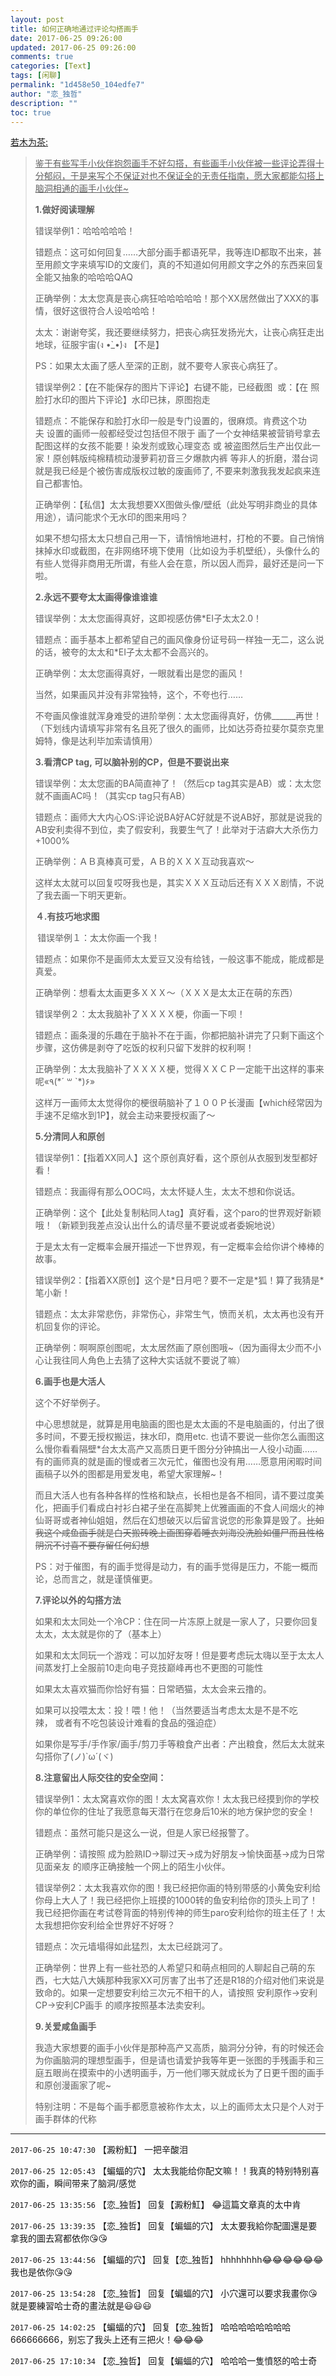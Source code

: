 ```yaml
---
layout: post
title: 如何正确地通过评论勾搭画手
date: 2017-06-25 09:26:00
updated: 2017-06-25 09:26:00
comments: true
categories: [Text]
tags: [闲聊]
permalink: "1d458e50_104edfe7"
author: "恋_独哲"
description: ""
toc: true
---
```


<p reblogfrom="reblogfrom"  ><a target="_blank" href="http://remotear.lofter.com/post/f11f8_e15575e"  >若木为茶:</a></p> 
<blockquote> 
 <p><span style="text-decoration:underline;"  >鉴于有些写手小伙伴抱怨画手不好勾搭，有些画手小伙伴被一些评论弄得十分郁闷，于是来写个不保证对也不保证全的无责任指南，愿大家都能勾搭上脑洞相通的画手小伙伴~</span></p> 
 <p><strong>1.做好阅读理解</strong></p> 
 <p>错误举例1：哈哈哈哈哈！</p> 
 <p>错题点：这可如何回复……大部分画手都语死早，我等连ID都取不出来，甚至用颜文字来填写ID的文废们，真的不知道如何用颜文字之外的东西来回复全能又抽象的哈哈哈QAQ</p> 
 <p>正确举例：太太您真是丧心病狂哈哈哈哈哈！那个XX居然做出了XXX的事情，很好这很符合人设哈哈哈！</p> 
 <p>太太：谢谢夸奖，我还要继续努力，把丧心病狂发扬光大，让丧心病狂走出地球，征服宇宙(ง&nbsp;•̀_•́)ง&nbsp;【不是】</p> 
 <p>PS：如果太太画了感人至深的正剧，就不要夸人家丧心病狂了。</p> 
 <p>错误举例2：【在不能保存的图片下评论】右键不能，已经截图&nbsp;&nbsp;或：【在&nbsp;照脸打水印的图片下评论】水印已抹，原图抱走</p> 
 <p>错题点：不能保存和脸打水印一般是专门设置的，很麻烦。肯费这个功夫&nbsp;设置的画师一般都经受过包括但不限于&nbsp;画了一个女神结果被营销号拿去配图这样的女孩不能要！染发剂或致心理变态&nbsp;或&nbsp;被盗图然后生产出仅此一家！原创韩版纯棉精梳动漫萝莉初音三夕爆款内裤&nbsp;等非人的折磨，潜台词就是我已经是个被伤害成版权过敏的废画师了,&nbsp;不要来刺激我我发起疯来连自己都害怕。</p> 
 <p>正确举例：【私信】太太我想要XX图做头像/壁纸（此处写明非商业的具体用途），请问能求个无水印的图来用吗？</p> 
 <p>如果不想勾搭太太只想自己用一下，请悄悄地进村，打枪的不要。自己悄悄抹掉水印或截图，在非网络环境下使用（比如设为手机壁纸），头像什么的有些人觉得非商用无所谓，有些人会在意，所以因人而异，最好还是问一下啦。</p> 
 <p><strong>2.永远不要夸太太画得像谁谁谁</strong></p> 
 <p>错误举例：太太您画得真好，这即视感仿佛*EI子太太2.0！</p> 
 <p>错题点：画手基本上都希望自己的画风像身份证号码一样独一无二，这么说的话，被夸的太太和*EI子太太都不会高兴的。</p> 
 <p>正确举例：太太您画得真好，一眼就看出是您的画风！</p> 
 <p>当然，如果画风并没有非常独特，这个，不夸也行……</p> 
 <p>不夸画风像谁就浑身难受的进阶举例：太太您画得真好，仿佛______再世！（下划线内请填写非常有名且死了很久的画师，比如达芬奇拉斐尔莫奈克里姆特，像是达利毕加索请慎用）</p> 
 <p><strong>3.看清CP tag,&nbsp;可以脑补别的CP，但是不要说出来</strong></p> 
 <p>错误举例：太太您画的BA简直神了！（然后cp tag其实是AB）或：太太您就不画画AC吗！（其实cp tag只有AB）</p> 
 <p>错题点：画师大大内心OS:评论说BA好AC好就是不说AB好，那就是说我的AB安利卖得不到位，卖了假安利，我要生气了！此举对于洁癖大大杀伤力+1000%</p> 
 <p>正确举例：ＡＢ真棒真可爱，ＡＢ的ＸＸＸ互动我喜欢～</p> 
 <p>这样太太就可以回复哎呀我也是，其实ＸＸＸ互动后还有ＸＸＸ剧情，不说了我去画一下明天更新。</p> 
 <p><strong>４.有技巧地求图</strong></p> 
 <p><strong>&nbsp;</strong>错误举例１：太太你画一个我！</p> 
 <p>错题点：如果你不是画师太太爱豆又没有给钱，一般这事不能成，能成都是真爱。</p> 
 <p>正确举例：想看太太画更多ＸＸＸ～（ＸＸＸ是太太正在萌的东西）</p> 
 <p>错误举例２：太太我脑补了ＸＸＸＸ梗，你画一下呗！</p> 
 <p>错题点：画条漫的乐趣在于脑补不在于画，你都把脑补讲完了只剩下画这个步骤，这仿佛是剥夺了吃饭的权利只留下发胖的权利啊！</p> 
 <p>正确举例：太太我脑补了ＸＸＸＸ梗，觉得ＸＸＣＰ一定能干出这样的事来呢&laquo;٩(*&acute;&nbsp;꒳&nbsp;`*)۶&raquo;</p> 
 <p>这样万一画师太太觉得你的梗很萌脑补了１００Ｐ长漫画【which经常因为手速不足缩水到1P】，就会主动来要授权画了～</p> 
 <p><strong>5.分清同人和原创&nbsp;</strong></p> 
 <p>错误举例1：【指着XX同人】这个原创真好看，这个原创从衣服到发型都好看！</p> 
 <p>错题点：我画得有那么OOC吗，太太怀疑人生，太太不想和你说话。</p> 
 <p>正确举例：这个【此处复制粘同人tag】真好看，这个paro的世界观好新颖哦！（新颖到我差点没认出什么的请尽量不要说或者委婉地说）</p> 
 <p>于是太太有一定概率会展开描述一下世界观，有一定概率会给你讲个棒棒的故事。</p> 
 <p>错误举例2：【指着XX原创】这个是*日月吧？要不一定是*狐！算了我猜是*笔小新！</p> 
 <p>错题点：太太非常悲伤，非常伤心，非常生气，愤而关机，太太再也没有开机回复你的评论。</p> 
 <p>正确举例：啊啊原创图呢，太太居然画了原创图哦~（因为画得太少而不小心让我往同人角色上去猜了这种大实话就不要说了嘛）</p> 
 <p><strong>6.画手也是大活人</strong></p> 
 <p>这个不好举例子。</p> 
 <p>中心思想就是，就算是用电脑画的图也是太太画的不是电脑画的，付出了很多时间，不要无授权搬运，抹水印，商用etc.&nbsp;也请不要说一些你怎么画图这么慢你看看隔壁*台太太高产又高质日更千图分分钟搞出一人役小动画……有的画师真的就是画的慢或者三次元忙，催图也没有用……愿意用闲暇时间画稿子以外的图都是用爱发电，希望大家理解~！</p> 
 <p>而且大活人也有各种各样的性格和缺点，长相也是各不相同，请不要过度美化，把画手们看成白衬衫白裙子坐在高脚凳上优雅画画的不食人间烟火的神仙哥哥或者神仙姐姐，然后在幻想破灭以后留言说您的形象算是毁了。<span style="text-decoration:line-through;"  >比如我这个咸鱼画手就是白天搬砖晚上画图穿着睡衣刘海没洗脸如僵尸而且性格阴沉不讨喜不要存留任何幻想</span></p> 
 <p>PS：对于催图，有的画手觉得是动力，有的画手觉得是压力，不能一概而论，总而言之，就是谨慎催更。</p> 
 <p><strong>7.评论以外的勾搭方法</strong></p> 
 <p>如果和太太同处一个冷CP：住在同一片冻原上就是一家人了，只要你回复太太，太太就是你的了（基本上）</p> 
 <p>如果和太太同玩一个游戏：可以加好友呀！但是要考虑玩太嗨以至于太太人间蒸发打上全服前10走向电子竞技巅峰再也不更图的可能性</p> 
 <p>如果太太喜欢猫而你恰好有猫：日常晒猫，太太会来云撸的。</p> 
 <p>如果可以投喂太太：投！喂！他！（当然要适当考虑太太是不是不吃辣，&nbsp;或者有不吃包装设计难看的食品的强迫症）</p> 
 <p>如果你是写手/手作家/画手/剪刀手等粮食产出者：产出粮食，然后太太就来勾搭你了(ノ)`ω&acute;(ヾ)</p> 
 <p><strong>8.注意留出人际交往的安全空间：</strong></p> 
 <p>错误举例1：太太窝喜欢你的图！太太窝喜欢你！太太我已经摸到你的学校你的单位你的住址了我愿意每天潜行在您身后10米的地方保护您的安全！</p> 
 <p>错题点：虽然可能只是这么一说，但是人家已经报警了。</p> 
 <p>正确举例：请按照&nbsp;成为脸熟ID→聊过天→成为好朋友→愉快面基→成为日常见面亲友&nbsp;的顺序正确接触一个网上的陌生小伙伴。</p> 
 <p>错误举例2：太太我喜欢你的图！我已经把你画的特别带感的小黄兔安利给你母上大人了！我已经把你上班摸的1000转的鱼安利给你的顶头上司了！我已经把你画在考试卷背面的特别传神的师生paro安利给你的班主任了！太太我想把你安利给全世界好不好呀？</p> 
 <p>错题点：次元墙塌得如此猛烈，太太已经跳河了。</p> 
 <p>正确举例：世界上有一些社恐的人希望只和萌点相同的人聊起自己萌的东西，七大姑八大姨那种我家XX可厉害了出书了还是R18的介绍对他们来说是致命的。如果一定想要安利给三次元不相干的人，请按照&nbsp;安利原作→安利CP→安利CP画手&nbsp;的顺序按照基本法卖安利。</p> 
 <p><strong>9.关爱咸鱼画手</strong></p> 
 <p>我造大家想要的画手小伙伴是那种高产又高质，脑洞分分钟，有的时候还会为你画脑洞的理想型画手，但是请也请爱护我等年更一张图的手残画手和三庭五眼尚在摸索中的小透明画手，万一他们哪天就成长为了日更千图的画手和原创漫画家了呢~<strong><br /></strong></p> 
 <p>特别注明：不是每个画手都愿意被称作太太，以上的画师太太只是个人对于画手群体的代称</p> 
</blockquote>

---

`2017-06-25 10:47:30` 【澱粉魟】 一把辛酸泪

`2017-06-25 12:05:43` 【蝙蝠的穴】 太太我能给你配文嘛！！我真的特别特别喜欢你的画，瞬间带来了脑洞/感觉

`2017-06-25 13:35:56` 【恋\_独哲】 回复【澱粉魟】 😂這篇文章真的太中肯

`2017-06-25 13:39:35` 【恋\_独哲】 回复【蝙蝠的穴】 太太要我給你配圖還是要拿我的圖去寫都依你😘😘

`2017-06-25 13:44:56` 【蝙蝠的穴】 回复【恋\_独哲】 hhhhhhhh😂😂😂😂😂😂我也是依你😘😘

`2017-06-25 13:54:28` 【恋\_独哲】 回复【蝙蝠的穴】 小穴還可以要求我畫你😘就是要練習哈士奇的畫法就是😃😃😃

`2017-06-25 14:02:25` 【蝙蝠的穴】 回复【恋\_独哲】 哈哈哈哈哈哈哈哈666666666，别忘了我头上还有三把火！😂😂😂

`2017-06-25 17:10:34` 【恋\_独哲】 回复【蝙蝠的穴】 哈哈哈一隻憤怒的哈士奇

